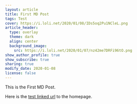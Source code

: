 ```yaml
---
layout: article
title: First MD Post
tags: Test
cover: https://i.loli.net/2020/01/08/IDs5oq2Pu1NCleL.png
article_header:
  type: overlay
  theme: dark
  align: center
  background_image:
    src: https://i.loli.net/2020/01/07/nz42me7DRFi96tO.png
show_author_profile: true
show_subscribe: true
sharing: true
modify_date: 2020-01-08
license: false
---
```


This is the First MD Post.
<!--more-->

Here is the [test linked url](https://zmei.moe) to the homepage.
